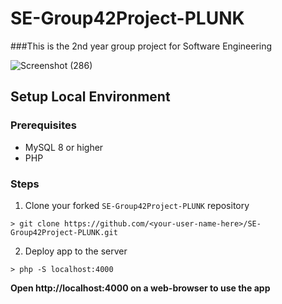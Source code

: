 # SE-Group42Project-PLUNK
###This is the 2nd year group project for Software Engineering 

![Screenshot (286)](https://user-images.githubusercontent.com/84151287/187846899-51116e68-5a86-4d98-81dd-7f88e7f8d50c.png)

## Setup Local Environment

### Prerequisites

* MySQL 8 or higher
* PHP 

### Steps

1. Clone your forked `SE-Group42Project-PLUNK` repository
```
> git clone https://github.com/<your-user-name-here>/SE-Group42Project-PLUNK.git
```
2. Deploy app to the server
```
> php -S localhost:4000
```

**Open http://localhost:4000 on a web-browser to use the app**
